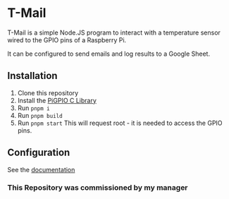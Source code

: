 # T-Mail

T-Mail is a simple Node.JS program to interact with a temperature sensor wired to the GPIO pins of a Raspberry Pi.

It can be configured to send emails and log results to a Google Sheet.

## Installation

1.  Clone this repository
2.  Install the [PiGPIO C Library](https://github.com/joan2937/pigpio)
3.  Run `pnpm i`
4.  Run `pnpm build`
5.  Run `pnpm start` This will request root - it is needed to access the GPIO pins.

## Configuration

See the [documentation](https://tmail.aspy.dev)

### This Repository was commissioned by my manager
